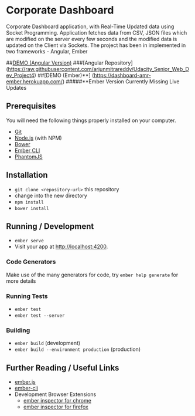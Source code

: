 # Corporate Dashboard

 Corporate Dashboard application, with Real-Time Updated data using Socket Programming. Application fetches data from CSV, JSON files which are modified on the server every few seconds and the modified data is updated on the Client via Sockets. The project has been in implemented in two frameworks - Angular, Ember

##[DEMO (Angular Version)](https://dashboard-amr.herokuapp.com)
###[Angular Repository] (https://raw.githubusercontent.com/arjunmitrareddy/Udacity_Senior_Web_Dev_Project4)
##[DEMO (Ember)**] (https://dashboard-amr-ember.herokuapp.com/) 
#####**Ember Version Currently Missing Live Updates

## Prerequisites

You will need the following things properly installed on your computer.

* [Git](http://git-scm.com/)
* [Node.js](http://nodejs.org/) (with NPM)
* [Bower](http://bower.io/)
* [Ember CLI](http://ember-cli.com/)
* [PhantomJS](http://phantomjs.org/)

## Installation

* `git clone <repository-url>` this repository
* change into the new directory
* `npm install`
* `bower install`

## Running / Development

* `ember serve`
* Visit your app at [http://localhost:4200](http://localhost:4200).

### Code Generators

Make use of the many generators for code, try `ember help generate` for more details

### Running Tests

* `ember test`
* `ember test --server`

### Building

* `ember build` (development)
* `ember build --environment production` (production)

## Further Reading / Useful Links

* [ember.js](http://emberjs.com/)
* [ember-cli](http://ember-cli.com/)
* Development Browser Extensions
  * [ember inspector for chrome](https://chrome.google.com/webstore/detail/ember-inspector/bmdblncegkenkacieihfhpjfppoconhi)
  * [ember inspector for firefox](https://addons.mozilla.org/en-US/firefox/addon/ember-inspector/)

